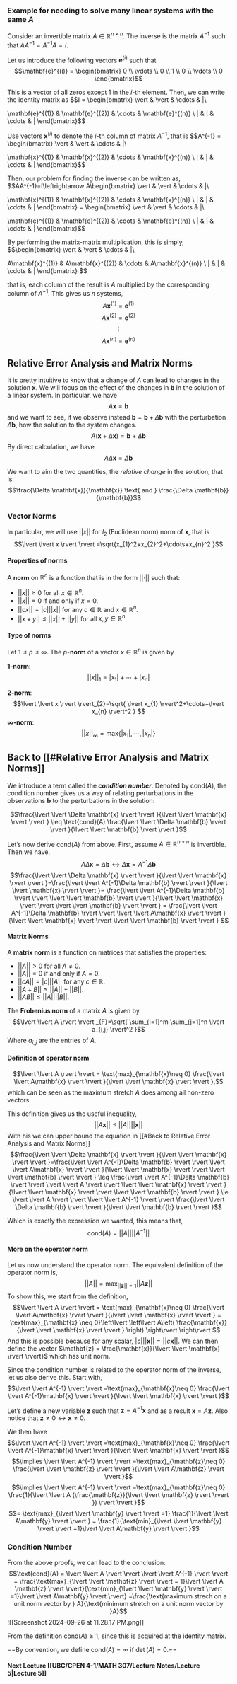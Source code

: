 ### Example for needing to solve many linear systems with the same $A$
Consider an invertible matrix $A\in \mathbb{R}^{n\times n}$. The inverse is the matrix $A^{-1}$ such that $AA^{-1}=A^{-1}A = I$.

Let us introduce the following vectors $\mathbf{e}^{(i)}$ such that
$$\mathbf{e}^{(i)} = \begin{bmatrix}
0  \\
\vdots \\
0 \\
1 \\
0 \\
\vdots \\
0
\end{bmatrix}$$

This is a vector of all zeros except 1 in the $i$-th element. Then, we can write the identity matrix as 
$$I = \begin{bmatrix} \vert  & \vert  & \cdots & |\\

\mathbf{e}^{(1)} & \mathbf{e}^{(2)} & \cdots & \mathbf{e}^{(n)}
 \\
| & | & \cdots & |
\end{bmatrix}$$

Use vectors $\mathbf{x}^{(i)}$ to denote the $i$-th column of matrix $A^{-1}$, that is 
$$A^{-1} = \begin{bmatrix} \vert  & \vert  & \cdots & |\\

\mathbf{x}^{(1)} & \mathbf{x}^{(2)} & \cdots & \mathbf{x}^{(n)}
 \\
| & | & \cdots & |
\end{bmatrix}$$

Then, our problem for finding the inverse can be written as,
$$AA^{-1}=I\leftrightarrow A\begin{bmatrix} \vert  & \vert  & \cdots & |\\

\mathbf{x}^{(1)} & \mathbf{x}^{(2)} & \cdots & \mathbf{x}^{(n)}
 \\
| & | & \cdots & |
\end{bmatrix} = \begin{bmatrix} \vert  & \vert  & \cdots & |\\

\mathbf{e}^{(1)} & \mathbf{e}^{(2)} & \cdots & \mathbf{e}^{(n)}
 \\
| & | & \cdots & |
\end{bmatrix}$$

By performing the matrix-matrix multiplication, this is simply,
$$\begin{bmatrix} \vert  & \vert  & \cdots & |\\

A\mathbf{x}^{(1)} & A\mathbf{x}^{(2)} & \cdots & A\mathbf{x}^{(n)}
 \\
| & | & \cdots & |
\end{bmatrix} $$

that is, each column of the result is $A$ multiplied by the corresponding column of $A^{-1}$. This gives us $n$ systems,
$$A\mathbf{x}^{(1)}=\mathbf{e}^{(1)}$$
$$A\mathbf{x}^{(2)}=\mathbf{e}^{(2)}$$
$$\vdots$$
$$A\mathbf{x}^{(n)}=\mathbf{e}^{(n)}$$

## Relative Error Analysis and Matrix Norms
It is pretty intuitive to know that a change of $A$ can lead to changes in the solution $\mathbf{x}$. We will focus on the effect of the changes in $\mathbf{b}$ in the solution of a linear system. In particular, we have
$$A\mathbf{x}=\mathbf{b}$$
and we want to see, if we observe instead $\mathbf{b}=\mathbf{b}+\Delta \mathbf{b}$ with the perturbation $\Delta \mathbf{b}$, how the solution to the system changes.
$$A(\mathbf{x}+\Delta \mathbf{x}) = \mathbf{b}+\Delta \mathbf{b}$$
By direct calculation, we have
$$A\Delta \mathbf{x}=\Delta\mathbf{b}$$

We want to aim the two quantities, the *relative change* in the solution, that is:
$$\frac{\Delta \mathbf{x}}{\mathbf{x}} \text{ and } \frac{\Delta \mathbf{b}}{\mathbf{b}}$$
### Vector Norms
In particular, we will use $\lvert \lvert x \rvert \rvert$ for $l_2$ (Euclidean norm) norm of $\mathbf{x}$, that is
$$\lvert \lvert x \rvert  \rvert =\sqrt{x_{1}^2+x_{2}^2+\cdots+x_{n}^2 }$$

#### Properties of norms
A **norm** on $\mathbb{R}^n$ is a function that is in the form $\lvert \lvert \cdot \rvert  \rvert$ such that:
- $\lvert \lvert x \rvert \rvert\geq 0$ for all $x\in\mathbb{R}^n$.
- $\lvert \lvert x \rvert \rvert =0$ if and only if $x=0$.
- $\lvert \lvert cx \rvert \rvert=\lvert c \rvert \lvert \lvert x \rvert \rvert$ for any $c\in \mathbb{R}$ and $x \in \mathbb{R}^n$.
- $\lvert \lvert x+y \rvert \rvert\leq \lvert \lvert x \rvert \rvert +\lvert \lvert y \rvert \rvert$ for all $x,y \in \mathbb{R}^n$.

#### Type of norms
Let $1\leq p\leq \infty$. The $p$-**norm** of a vector $x\in\mathbb{R}^n$ is given by

**1-norm**:
$$\lvert \lvert x \rvert  \rvert_{1} = \lvert x_{1} \rvert +\cdots+\lvert x_{n} \rvert   $$

**2-norm**:
$$\lvert \lvert x \rvert  \rvert_{2}=\sqrt{ \lvert x_{1} \rvert^2+\cdots+\lvert x_{n} \rvert^2   } $$
**$\infty$-norm**:
$$\lvert \lvert x \rvert  \rvert _{\infty}=\text{max}\{\lvert x_{1} \rvert ,\cdots,\lvert x_{n} \rvert \}$$

## Back to [[#Relative Error Analysis and Matrix Norms]]
We introduce a term called the ***condition number***. Denoted by $\text{cond}(A)$, the condition number gives us a way of relating perturbations in the observations $\mathbf{b}$ to the perturbations in the solution:

$$\frac{\lvert \lvert \Delta \mathbf{x} \rvert  \rvert }{\lvert \lvert \mathbf{x} \rvert  \rvert } \leq \text{cond}(A) \frac{\lvert \lvert \Delta \mathbf{b} \rvert  \rvert }{\lvert \lvert \mathbf{b} \rvert  \rvert }$$

Let’s now derive $\text{cond}(A)$ from above. First, assume $A\in \mathbb{R}^{n\times n}$ is invertible. Then we have,
$$A\Delta \mathbf{x}=\Delta \mathbf{b} \leftrightarrow \Delta \mathbf{x}=A^{-1}\Delta \mathbf{b}$$
$$\frac{\lvert \lvert \Delta \mathbf{x} \rvert  \rvert }{\lvert \lvert \mathbf{x} \rvert  \rvert }=\frac{\lvert \lvert A^{-1}\Delta \mathbf{b} \rvert  \rvert }{\lvert \lvert \mathbf{x} \rvert  \rvert }= \frac{\lvert \lvert A^{-1}\Delta \mathbf{b} \rvert  \rvert \lvert \lvert \mathbf{b} \rvert  \rvert }{\lvert \lvert \mathbf{x} \rvert  \rvert \lvert \lvert \mathbf{b} \rvert  \rvert  } = \frac{\lvert \lvert A^{-1}\Delta \mathbf{b} \rvert  \rvert \lvert \lvert A\mathbf{x} \rvert  \rvert }{\lvert \lvert \mathbf{x} \rvert  \rvert \lvert \lvert \mathbf{b} \rvert  \rvert  } $$

#### Matrix Norms
A **matrix norm** is a function on matrices that satisfies the properties:
- $\lvert \lvert A \rvert \rvert>0$ for all $A\neq {0}$.
- $\lvert \lvert A \rvert \rvert=0$ if and only if $A=0$.
- $\lvert \lvert cA \rvert \rvert=\lvert c \rvert \lvert \lvert A \rvert \rvert$ for any $c\in\mathbb{R}$.
- $\lvert \lvert A+B \rvert \rvert\leq \lvert \lvert A \rvert \rvert+\lvert \lvert B \rvert \rvert$.
- $\lvert \lvert AB \rvert \rvert\leq \lvert \lvert A \rvert \rvert\lvert \lvert B \rvert \rvert$.

The **Frobenius norm** of a matrix $A$ is given by
$$\lvert \lvert A \rvert  \rvert _{F}=\sqrt{ \sum_{i=1}^m \sum_{j=1}^n \lvert a_{i,j} \rvert^2  }$$
Where $a_{i,j}$ are the entries of $A$.
#### Definition of operator norm
$$\lvert \lvert A \rvert  \rvert = \text{max}_{\mathbf{x}\neq 0} \frac{\lvert \lvert A\mathbf{x} \rvert  \rvert }{\lvert \lvert \mathbf{x} \rvert  \rvert },$$
which can be seen as the maximum stretch $A$ does among all non-zero vectors. 

This definition gives us the useful inequality,
$$\lvert \lvert A\mathbf{x} \rvert  \rvert \leq \lvert \lvert A \rvert  \rvert \lvert \lvert \mathbf{x} \rvert  \rvert $$
With his we can upper bound the equation in [[#Back to Relative Error Analysis and Matrix Norms]]
$$\frac{\lvert \lvert \Delta \mathbf{x} \rvert  \rvert }{\lvert \lvert \mathbf{x} \rvert  \rvert }=\frac{\lvert \lvert A^{-1}\Delta \mathbf{b} \rvert  \rvert \lvert \lvert A\mathbf{x} \rvert  \rvert }{\lvert \lvert \mathbf{x} \rvert  \rvert \lvert \lvert \mathbf{b} \rvert  \rvert  } \leq \frac{\lvert \lvert A^{-1}\Delta \mathbf{b} \rvert  \rvert \lvert \lvert A \rvert  \rvert \lvert \lvert \mathbf{x} \rvert  \rvert   }{\lvert \lvert \mathbf{x} \rvert  \rvert \lvert \lvert \mathbf{b} \rvert  \rvert  } \le \lvert \lvert A \rvert  \rvert \lvert \lvert A^{-1} \rvert  \rvert \frac{\lvert \lvert  \Delta \mathbf{b} \rvert  \rvert }{\lvert \lvert \mathbf{b} \rvert  \rvert }$$

Which is exactly the expression we wanted, this means that,
$$\text{cond}(A)=\lvert \lvert A \rvert  \rvert \lvert \lvert A^{-1} \rvert  \rvert $$

#### More on the operator norm
Let us now understand the operator norm. The equivalent definition of the operator norm is,
$$\lvert \lvert A \rvert  \rvert = \text{max}_{\lvert \lvert \mathbf{z} \rvert  \rvert = 1}\lvert \lvert A \mathbf{z} \rvert  \rvert $$
To show this, we start from the definition,
$$\lvert \lvert A \rvert  \rvert = \text{max}_{\mathbf{x}\neq 0} \frac{\lvert \lvert A\mathbf{x} \rvert  \rvert }{\lvert \lvert \mathbf{x} \rvert  \rvert } = \text{max}_{\mathbf{x} \neq 0}\left\lvert  \left\lvert  A\left( \frac{\mathbf{x}}{\lvert \lvert \mathbf{x} \rvert  \rvert } \right)  \right\rvert   \right\rvert $$
And this is possible because for any scalar, $\lvert c \rvert \lvert \lvert \mathbf{x} \rvert \rvert = \lvert \lvert c \mathbf{x} \rvert \rvert$.
We can then define the vector $\mathbf{z} = \frac{\mathbf{x}}{\lvert \lvert \mathbf{x} \rvert \rvert}$ which has unit norm.

Since the condition number is related to the operator norm of the inverse, let us also derive this. Start with,
$$\lvert \lvert A^{-1} \rvert  \rvert =\text{max}_{\mathbf{x}\neq 0} \frac{\lvert \lvert A^{-1}\mathbf{x} \rvert  \rvert }{\lvert \lvert \mathbf{x} \rvert  \rvert }$$

Let’s define a new variable $\mathbf{z}$ such that $\mathbf{z} =A^{-1}\mathbf{x}$ and as a result $\mathbf{x}=A\mathbf{z}$. Also notice that $\mathbf{z}\neq 0\leftrightarrow \mathbf{x}\neq 0$.

We then have
$$\lvert \lvert A^{-1} \rvert  \rvert =\text{max}_{\mathbf{x}\neq 0} \frac{\lvert \lvert A^{-1}\mathbf{x} \rvert  \rvert }{\lvert \lvert \mathbf{x} \rvert  \rvert }$$
$$\implies \lvert \lvert A^{-1} \rvert  \rvert =\text{max}_{\mathbf{z}\neq 0} \frac{\lvert \lvert \mathbf{z} \rvert  \rvert }{\lvert \lvert A\mathbf{z} \rvert  \rvert }$$
$$\implies \lvert \lvert A^{-1} \rvert  \rvert =\text{max}_{\mathbf{z}\neq 0} \frac{1}{\lvert \lvert A (\frac{\mathbf{z}}{\lvert \lvert  \mathbf{z} \rvert  \rvert }) \rvert  \rvert }$$
$$= \text{max}_{\lvert \lvert \mathbf{y} \rvert  \rvert =1} \frac{1}{\lvert \lvert A\mathbf{y} \rvert  \rvert } = \frac{1}{\text{min}_{\lvert \lvert \mathbf{y} \rvert  \rvert =1}\lvert \lvert A\mathbf{y} \rvert  \rvert }$$

### Condition Number
From the above proofs, we can lead to the conclusion:
$$\text{cond}(A) = \lvert \lvert A \rvert  \rvert \lvert \lvert A^{-1} \rvert  \rvert = \frac{\text{max}_{\lvert \lvert \mathbf{z} \rvert  \rvert = 1}\lvert \lvert A \mathbf{z} \rvert  \rvert}{\text{min}_{\lvert \lvert \mathbf{y} \rvert  \rvert =1}\lvert \lvert A\mathbf{y} \rvert  \rvert} =\frac{\text{maximum strech on a unit norm vector by } A}{\text{minimum stretch on a unit norm vector by }A}$$
![[Screenshot 2024-09-26 at 11.28.17 PM.png]]

From the definition $\text{cond}(A)\geq 1$, since this is acquired at the identity matrix.

==By convention, we define $\text{cond}(A)=\infty$ if $\det(A)=0$.==
#### Next Lecture [[UBC/CPEN 4-1/MATH 307/Lecture Notes/Lecture 5|Lecture 5]]
